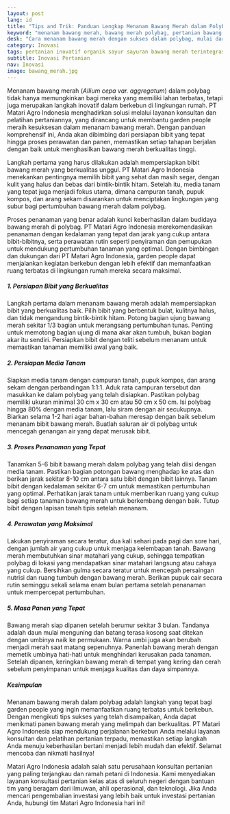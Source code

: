 ```yaml
---
layout: post
lang: id
title: "Tips and Trik: Panduan Lengkap Menanam Bawang Merah dalam Polybag"
keyword: "menanam bawang merah, bawang merah polybag, pertanian bawang merah, tips menanam bawang merah, panen bawang merah, PT Matari Agro Indonesia"
desk: "Cara menanam bawang merah dengan sukses dalam polybag, mulai dari persiapan bibit hingga perawatan dan masa panen. Temukan panduan praktis yang disajikan PT Matari Agro Indonesia untuk meningkatkan hasil panen bawang merah Anda."
category: Inovasi
tags: pertanian inovatif organik sayur sayuran bawang merah terintegrasi konsultan ketahanan pangan
subtitle: Inovasi Pertanian
nav: Inovasi
image: bawang_merah.jpg
---
```


Menanam bawang merah (*Allium cepa var. aggregatum*) dalam polybag tidak hanya memungkinkan bagi mereka yang memiliki lahan terbatas, tetapi juga merupakan langkah inovatif dalam berkebun di lingkungan rumah. PT Matari Agro Indonesia menghadirkan solusi melalui layanan konsultan dan pelatihan pertaniannya, yang dirancang untuk membantu garden people meraih kesuksesan dalam menanam bawang merah. Dengan panduan komprehensif ini, Anda akan dibimbing dari persiapan bibit yang tepat hingga proses perawatan dan panen, memastikan setiap tahapan berjalan dengan baik untuk menghasilkan bawang merah berkualitas tinggi.

Langkah pertama yang harus dilakukan adalah mempersiapkan bibit bawang merah yang berkualitas unggul. PT Matari Agro Indonesia menekankan pentingnya memilih bibit yang sehat dan masih segar, dengan kulit yang halus dan bebas dari bintik-bintik hitam. Setelah itu, media tanam yang tepat juga menjadi fokus utama, dimana campuran tanah, pupuk kompos, dan arang sekam disarankan untuk menciptakan lingkungan yang subur bagi pertumbuhan bawang merah dalam polybag.

Proses penanaman yang benar adalah kunci keberhasilan dalam budidaya bawang merah di polybag. PT Matari Agro Indonesia merekomendasikan penanaman dengan kedalaman yang tepat dan jarak yang cukup antara bibit-bibitnya, serta perawatan rutin seperti penyiraman dan pemupukan untuk mendukung pertumbuhan tanaman yang optimal. Dengan bimbingan dan dukungan dari PT Matari Agro Indonesia, garden people dapat menjalankan kegiatan berkebun dengan lebih efektif dan memanfaatkan ruang terbatas di lingkungan rumah mereka secara maksimal.

##### 1. Persiapan Bibit yang Berkualitas

Langkah pertama dalam menanam bawang merah adalah mempersiapkan bibit yang berkualitas baik. Pilih bibit yang berbentuk bulat, kulitnya halus, dan tidak mengandung bintik-bintik hitam. Potong bagian ujung bawang merah sekitar 1/3 bagian untuk merangsang pertumbuhan tunas. Penting untuk memotong bagian ujung di mana akar akan tumbuh, bukan bagian akar itu sendiri. Persiapkan bibit dengan teliti sebelum menanam untuk memastikan tanaman memiliki awal yang baik.

##### 2. Persiapan Media Tanam

Siapkan media tanam dengan campuran tanah, pupuk kompos, dan arang sekam dengan perbandingan 1:1:1. Aduk rata campuran tersebut dan masukkan ke dalam polybag yang telah disiapkan. Pastikan polybag memiliki ukuran minimal 30 cm x 30 cm atau 50 cm x 50 cm. Isi polybag hingga 80% dengan media tanam, lalu siram dengan air secukupnya. Biarkan selama 1-2 hari agar bahan-bahan meresap dengan baik sebelum menanam bibit bawang merah. Buatlah saluran air di polybag untuk mencegah genangan air yang dapat merusak bibit.

##### 3. Proses Penanaman yang Tepat

Tanamkan 5-6 bibit bawang merah dalam polybag yang telah diisi dengan media tanam. Pastikan bagian potongan bawang menghadap ke atas dan berikan jarak sekitar 8-10 cm antara satu bibit dengan bibit lainnya. Tanam bibit dengan kedalaman sekitar 6-7 cm untuk memastikan pertumbuhan yang optimal. Perhatikan jarak tanam untuk memberikan ruang yang cukup bagi setiap tanaman bawang merah untuk berkembang dengan baik. Tutup bibit dengan lapisan tanah tipis setelah menanam.

##### 4. Perawatan yang Maksimal

Lakukan penyiraman secara teratur, dua kali sehari pada pagi dan sore hari, dengan jumlah air yang cukup untuk menjaga kelembapan tanah. Bawang merah membutuhkan sinar matahari yang cukup, sehingga tempatkan polybag di lokasi yang mendapatkan sinar matahari langsung atau cahaya yang cukup. Bersihkan gulma secara teratur untuk mencegah persaingan nutrisi dan ruang tumbuh dengan bawang merah. Berikan pupuk cair secara rutin seminggu sekali selama enam bulan pertama setelah penanaman untuk mempercepat pertumbuhan.

##### 5. Masa Panen yang Tepat

Bawang merah siap dipanen setelah berumur sekitar 3 bulan. Tandanya adalah daun mulai menguning dan batang terasa kosong saat ditekan dengan umbinya naik ke permukaan. Warna umbi juga akan berubah menjadi merah saat matang sepenuhnya. Panenlah bawang merah dengan memetik umbinya hati-hati untuk menghindari kerusakan pada tanaman. Setelah dipanen, keringkan bawang merah di tempat yang kering dan cerah sebelum penyimpanan untuk menjaga kualitas dan daya simpannya.

##### Kesimpulan

Menanam bawang merah dalam polybag adalah langkah yang tepat bagi garden people yang ingin memanfaatkan ruang terbatas untuk berkebun. Dengan mengikuti tips sukses yang telah disampaikan, Anda dapat menikmati panen bawang merah yang melimpah dan berkualitas. PT Matari Agro Indonesia siap mendukung perjalanan berkebun Anda melalui layanan konsultan dan pelatihan pertanian terpadu, memastikan setiap langkah Anda menuju keberhasilan bertani menjadi lebih mudah dan efektif. Selamat mencoba dan nikmati hasilnya!

Matari Agro Indonesia adalah salah satu perusahaan konsultan pertanian yang paling terjangkau dan ramah petani di Indonesia. Kami menyediakan layanan konsultasi pertanian kelas atas di seluruh negeri dengan bantuan tim yang beragam dari ilmuwan, ahli operasional, dan teknologi. Jika Anda mencari pengembalian investasi yang lebih baik untuk investasi pertanian Anda, hubungi tim Matari Agro Indonesia hari ini!

